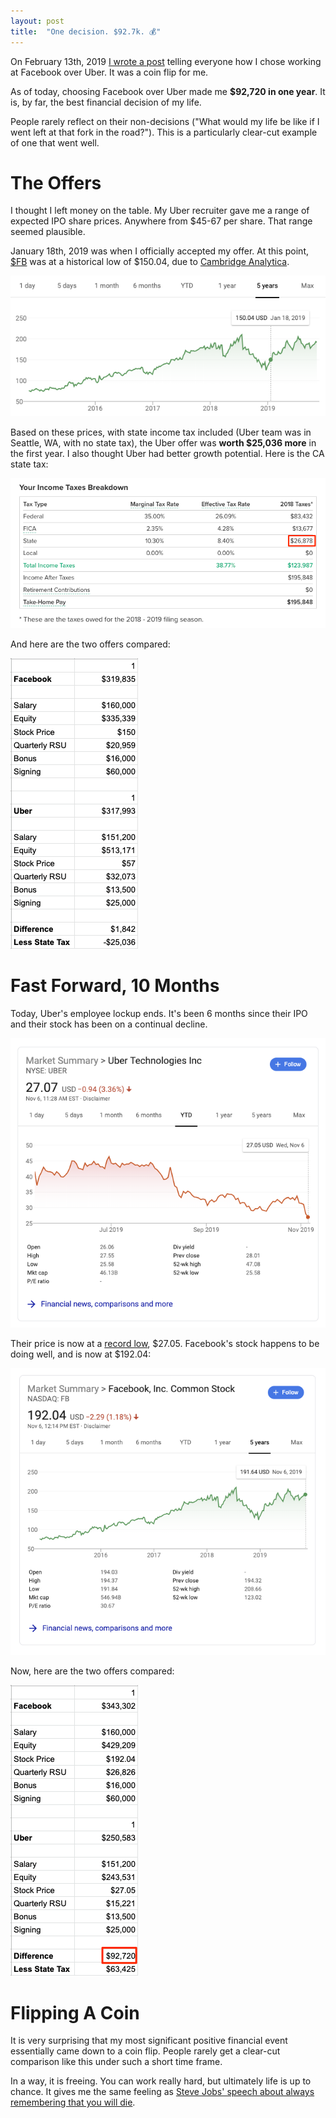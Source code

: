 ```yaml
---
layout: post
title:  "One decision. $92.7k. 💰"
---
```


On February 13th, 2019 [I wrote a post](http://huntermonk.com/2019/02/13/interviewing-part-4.html) telling everyone how I chose working at Facebook over Uber. It was a coin flip for me.

As of today, choosing Facebook over Uber made me **$92,720 in one year**. It is, by far, the best financial decision of my life.

People rarely reflect on their non-decisions ("What would my life be like if I went left at that fork in the road?"). This is a particularly clear-cut example of one that went well.

# The Offers
I thought I left money on the table. My Uber recruiter gave me a range of expected IPO share prices. Anywhere from $45-67 per share. That range seemed plausible.

January 18th, 2019 was when I officially accepted my offer. At this point, [$FB](https://www.google.com/search?q=%24FB) was at a historical low of $150.04, due to [Cambridge Analytica](https://en.wikipedia.org/wiki/Facebook%E2%80%93Cambridge_Analytica_data_scandal). 

![Facebook stock price](/img/fb-stock-price.png)

Based on these prices, with state income tax included (Uber team was in Seattle, WA, with no state tax), the Uber offer was **worth $25,036 more** in the first year. I also thought Uber had better growth potential. Here is the CA state tax:

![state tax](/img/state-tax.png)

And here are the two offers compared:

![offers](/img/offers.png)

# Fast Forward, 10 Months
Today, Uber's employee lockup ends. It's been 6 months since their IPO and their stock has been on a continual decline.

![uber price](/img/uber-price.png)

Their price is now at a [record low](https://www.bloomberg.com/news/articles/2019-11-06/large-uber-block-trade-is-said-to-price-as-ipo-lockup-expires), $27.05. Facebook's stock happens to be doing well, and is now at $192.04:

![fb current price](/img/fb-current-price.png)

Now, here are the two offers compared:

![offers current](/img/offers-current.png)

# Flipping A Coin
It is very surprising that my most significant positive financial event essentially came down to a coin flip. People rarely get a clear-cut comparison like this under such a short time frame.

In a way, it is freeing. You can work really hard, but ultimately life is up to chance. It gives me the same feeling as [Steve Jobs' speech about always remembering that you will die](https://www.theguardian.com/technology/2011/oct/06/steve-jobs-pancreas-cancer).
